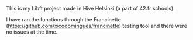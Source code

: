 This is my Libft project made in Hive Helsinki (a part of 42.fr schools).

I have ran the functions through the Francinette (https://github.com/xicodomingues/francinette) testing tool and there were no issues at the time.
